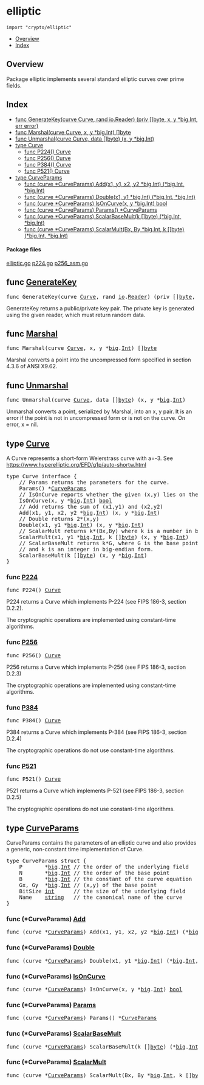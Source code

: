 

# elliptic
`import "crypto/elliptic"`

* [Overview](#pkg-overview)
* [Index](#pkg-index)

## <a id="pkg-overview">Overview</a>
Package elliptic implements several standard elliptic curves over prime
fields.




## <a id="pkg-index">Index</a>
* [func GenerateKey(curve Curve, rand io.Reader) (priv []byte, x, y *big.Int, err error)](#GenerateKey)
* [func Marshal(curve Curve, x, y *big.Int) []byte](#Marshal)
* [func Unmarshal(curve Curve, data []byte) (x, y *big.Int)](#Unmarshal)
* [type Curve](#Curve)
  * [func P224() Curve](#P224)
  * [func P256() Curve](#P256)
  * [func P384() Curve](#P384)
  * [func P521() Curve](#P521)
* [type CurveParams](#CurveParams)
  * [func (curve *CurveParams) Add(x1, y1, x2, y2 *big.Int) (*big.Int, *big.Int)](#CurveParams.Add)
  * [func (curve *CurveParams) Double(x1, y1 *big.Int) (*big.Int, *big.Int)](#CurveParams.Double)
  * [func (curve *CurveParams) IsOnCurve(x, y *big.Int) bool](#CurveParams.IsOnCurve)
  * [func (curve *CurveParams) Params() *CurveParams](#CurveParams.Params)
  * [func (curve *CurveParams) ScalarBaseMult(k []byte) (*big.Int, *big.Int)](#CurveParams.ScalarBaseMult)
  * [func (curve *CurveParams) ScalarMult(Bx, By *big.Int, k []byte) (*big.Int, *big.Int)](#CurveParams.ScalarMult)




#### <a id="pkg-files">Package files</a>
[elliptic.go](https://golang.org/src/crypto/elliptic/elliptic.go) [p224.go](https://golang.org/src/crypto/elliptic/p224.go) [p256_asm.go](https://golang.org/src/crypto/elliptic/p256_asm.go) 






## <a id="GenerateKey">func</a> [GenerateKey](https://golang.org/src/crypto/elliptic/elliptic.go?s=7397:7482#L267)
<pre>func GenerateKey(curve <a href="#Curve">Curve</a>, rand <a href="/pkg/io/">io</a>.<a href="/pkg/io/#Reader">Reader</a>) (priv []<a href="/pkg/builtin/#byte">byte</a>, x, y *<a href="/pkg/math/big/">big</a>.<a href="/pkg/math/big/#Int">Int</a>, err <a href="/pkg/builtin/#error">error</a>)</pre>
GenerateKey returns a public/private key pair. The private key is
generated using the given reader, which must return random data.



## <a id="Marshal">func</a> [Marshal](https://golang.org/src/crypto/elliptic/elliptic.go?s=8258:8305#L296)
<pre>func Marshal(curve <a href="#Curve">Curve</a>, x, y *<a href="/pkg/math/big/">big</a>.<a href="/pkg/math/big/#Int">Int</a>) []<a href="/pkg/builtin/#byte">byte</a></pre>
Marshal converts a point into the uncompressed form specified in section 4.3.6 of ANSI X9.62.



## <a id="Unmarshal">func</a> [Unmarshal](https://golang.org/src/crypto/elliptic/elliptic.go?s=8747:8803#L312)
<pre>func Unmarshal(curve <a href="#Curve">Curve</a>, data []<a href="/pkg/builtin/#byte">byte</a>) (x, y *<a href="/pkg/math/big/">big</a>.<a href="/pkg/math/big/#Int">Int</a>)</pre>
Unmarshal converts a point, serialized by Marshal, into an x, y pair.
It is an error if the point is not in uncompressed form or is not on the curve.
On error, x = nil.





## <a id="Curve">type</a> [Curve](https://golang.org/src/crypto/elliptic/elliptic.go?s=872:1510#L14)
A Curve represents a short-form Weierstrass curve with a=-3.
See <a href="https://www.hyperelliptic.org/EFD/g1p/auto-shortw.html">https://www.hyperelliptic.org/EFD/g1p/auto-shortw.html</a>


<pre>type Curve interface {
    <span class="comment">// Params returns the parameters for the curve.</span>
    Params() *<a href="#CurveParams">CurveParams</a>
    <span class="comment">// IsOnCurve reports whether the given (x,y) lies on the curve.</span>
    IsOnCurve(x, y *<a href="/pkg/math/big/">big</a>.<a href="/pkg/math/big/#Int">Int</a>) <a href="/pkg/builtin/#bool">bool</a>
    <span class="comment">// Add returns the sum of (x1,y1) and (x2,y2)</span>
    Add(x1, y1, x2, y2 *<a href="/pkg/math/big/">big</a>.<a href="/pkg/math/big/#Int">Int</a>) (x, y *<a href="/pkg/math/big/">big</a>.<a href="/pkg/math/big/#Int">Int</a>)
    <span class="comment">// Double returns 2*(x,y)</span>
    Double(x1, y1 *<a href="/pkg/math/big/">big</a>.<a href="/pkg/math/big/#Int">Int</a>) (x, y *<a href="/pkg/math/big/">big</a>.<a href="/pkg/math/big/#Int">Int</a>)
    <span class="comment">// ScalarMult returns k*(Bx,By) where k is a number in big-endian form.</span>
    ScalarMult(x1, y1 *<a href="/pkg/math/big/">big</a>.<a href="/pkg/math/big/#Int">Int</a>, k []<a href="/pkg/builtin/#byte">byte</a>) (x, y *<a href="/pkg/math/big/">big</a>.<a href="/pkg/math/big/#Int">Int</a>)
    <span class="comment">// ScalarBaseMult returns k*G, where G is the base point of the group</span>
    <span class="comment">// and k is an integer in big-endian form.</span>
    ScalarBaseMult(k []<a href="/pkg/builtin/#byte">byte</a>) (x, y *<a href="/pkg/math/big/">big</a>.<a href="/pkg/math/big/#Int">Int</a>)
}</pre>









### <a id="P224">func</a> [P224](https://golang.org/src/crypto/elliptic/p224.go?s=1375:1392#L31)
<pre>func P224() <a href="#Curve">Curve</a></pre>
P224 returns a Curve which implements P-224 (see FIPS 186-3, section D.2.2).

The cryptographic operations are implemented using constant-time algorithms.




### <a id="P256">func</a> [P256](https://golang.org/src/crypto/elliptic/elliptic.go?s=11372:11389#L368)
<pre>func P256() <a href="#Curve">Curve</a></pre>
P256 returns a Curve which implements P-256 (see FIPS 186-3, section D.2.3)

The cryptographic operations are implemented using constant-time algorithms.




### <a id="P384">func</a> [P384](https://golang.org/src/crypto/elliptic/elliptic.go?s=11581:11598#L376)
<pre>func P384() <a href="#Curve">Curve</a></pre>
P384 returns a Curve which implements P-384 (see FIPS 186-3, section D.2.4)

The cryptographic operations do not use constant-time algorithms.




### <a id="P521">func</a> [P521](https://golang.org/src/crypto/elliptic/elliptic.go?s=11790:11807#L384)
<pre>func P521() <a href="#Curve">Curve</a></pre>
P521 returns a Curve which implements P-521 (see FIPS 186-3, section D.2.5)

The cryptographic operations do not use constant-time algorithms.






## <a id="CurveParams">type</a> [CurveParams](https://golang.org/src/crypto/elliptic/elliptic.go?s=1647:1986#L32)
CurveParams contains the parameters of an elliptic curve and also provides
a generic, non-constant time implementation of Curve.


<pre>type CurveParams struct {
<span id="CurveParams.P"></span>    P       *<a href="/pkg/math/big/">big</a>.<a href="/pkg/math/big/#Int">Int</a> <span class="comment">// the order of the underlying field</span>
<span id="CurveParams.N"></span>    N       *<a href="/pkg/math/big/">big</a>.<a href="/pkg/math/big/#Int">Int</a> <span class="comment">// the order of the base point</span>
<span id="CurveParams.B"></span>    B       *<a href="/pkg/math/big/">big</a>.<a href="/pkg/math/big/#Int">Int</a> <span class="comment">// the constant of the curve equation</span>
<span id="CurveParams.Gx"></span>    Gx, Gy  *<a href="/pkg/math/big/">big</a>.<a href="/pkg/math/big/#Int">Int</a> <span class="comment">// (x,y) of the base point</span>
<span id="CurveParams.BitSize"></span>    BitSize <a href="/pkg/builtin/#int">int</a>      <span class="comment">// the size of the underlying field</span>
<span id="CurveParams.Name"></span>    Name    <a href="/pkg/builtin/#string">string</a>   <span class="comment">// the canonical name of the curve</span>
}
</pre>











### <a id="CurveParams.Add">func</a> (\*CurveParams) [Add](https://golang.org/src/crypto/elliptic/elliptic.go?s=3250:3325#L92)
<pre>func (curve *<a href="#CurveParams">CurveParams</a>) Add(x1, y1, x2, y2 *<a href="/pkg/math/big/">big</a>.<a href="/pkg/math/big/#Int">Int</a>) (*<a href="/pkg/math/big/">big</a>.<a href="/pkg/math/big/#Int">Int</a>, *<a href="/pkg/math/big/">big</a>.<a href="/pkg/math/big/#Int">Int</a>)</pre>



### <a id="CurveParams.Double">func</a> (\*CurveParams) [Double](https://golang.org/src/crypto/elliptic/elliptic.go?s=5097:5167#L176)
<pre>func (curve *<a href="#CurveParams">CurveParams</a>) Double(x1, y1 *<a href="/pkg/math/big/">big</a>.<a href="/pkg/math/big/#Int">Int</a>) (*<a href="/pkg/math/big/">big</a>.<a href="/pkg/math/big/#Int">Int</a>, *<a href="/pkg/math/big/">big</a>.<a href="/pkg/math/big/#Int">Int</a>)</pre>



### <a id="CurveParams.IsOnCurve">func</a> (\*CurveParams) [IsOnCurve](https://golang.org/src/crypto/elliptic/elliptic.go?s=2055:2110#L45)
<pre>func (curve *<a href="#CurveParams">CurveParams</a>) IsOnCurve(x, y *<a href="/pkg/math/big/">big</a>.<a href="/pkg/math/big/#Int">Int</a>) <a href="/pkg/builtin/#bool">bool</a></pre>



### <a id="CurveParams.Params">func</a> (\*CurveParams) [Params](https://golang.org/src/crypto/elliptic/elliptic.go?s=1988:2035#L41)
<pre>func (curve *<a href="#CurveParams">CurveParams</a>) Params() *<a href="#CurveParams">CurveParams</a></pre>



### <a id="CurveParams.ScalarBaseMult">func</a> (\*CurveParams) [ScalarBaseMult](https://golang.org/src/crypto/elliptic/elliptic.go?s=7072:7143#L259)
<pre>func (curve *<a href="#CurveParams">CurveParams</a>) ScalarBaseMult(k []<a href="/pkg/builtin/#byte">byte</a>) (*<a href="/pkg/math/big/">big</a>.<a href="/pkg/math/big/#Int">Int</a>, *<a href="/pkg/math/big/">big</a>.<a href="/pkg/math/big/#Int">Int</a>)</pre>



### <a id="CurveParams.ScalarMult">func</a> (\*CurveParams) [ScalarMult](https://golang.org/src/crypto/elliptic/elliptic.go?s=6637:6721#L242)
<pre>func (curve *<a href="#CurveParams">CurveParams</a>) ScalarMult(Bx, By *<a href="/pkg/math/big/">big</a>.<a href="/pkg/math/big/#Int">Int</a>, k []<a href="/pkg/builtin/#byte">byte</a>) (*<a href="/pkg/math/big/">big</a>.<a href="/pkg/math/big/#Int">Int</a>, *<a href="/pkg/math/big/">big</a>.<a href="/pkg/math/big/#Int">Int</a>)</pre>






